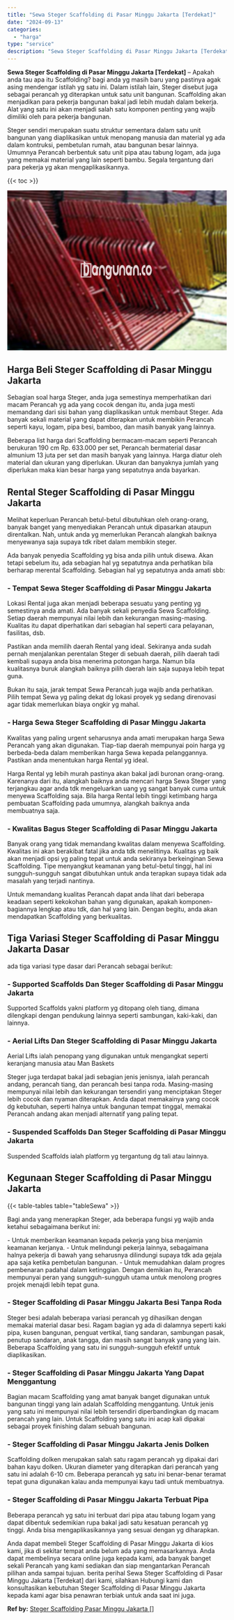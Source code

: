 ```yaml
---
title: "Sewa Steger Scaffolding di Pasar Minggu Jakarta [Terdekat]"
date: "2024-09-13"
categories: 
  - "harga"
type: "service"
description: "Sewa Steger Scaffolding di Pasar Minggu Jakarta [Terdekat]. Anda dapat membeli Steger Scaffolding di Pasar Minggu Jakarta di kios kami, jika di sekitar tempa..."
---
```


**Sewa Steger Scaffolding di Pasar Minggu Jakarta \[Terdekat\]** – Apakah anda tau apa itu Scaffolding? bagi anda yg masih baru yang pastinya agak asing mendengar istilah yg satu ini. Dalam istilah lain, Steger disebut juga sebagai perancah yg diterapkan untuk satu unit bangunan. Scaffolding akan menjadikan para pekerja bangunan bakal jadi lebih mudah dalam bekerja. Alat yang satu ini akan menjadi salah satu komponen penting yang wajib dimiliki oleh para pekerja bangunan.

Steger sendiri merupakan suatu struktur sementara dalam satu unit bangunan yang diaplikasikan untuk menopang manusia dan material yg ada dalam kontruksi, pembetulan rumah, atau bangunan besar lainnya. Umumnya Perancah berbentuk satu unit pipa atau tabung logam, ada juga yang memakai material yang lain seperti bambu. Segala tergantung dari para pekerja yg akan mengaplikasikannya.

{{< toc >}}

![Sewa Steger Scaffolding di Pasar Minggu Jakarta [Terdekat]](/images/sewa-scaffolding-steger-30.png)

## Harga Beli Steger Scaffolding di Pasar Minggu Jakarta

Sebagian soal harga Steger, anda juga semestinya memperhatikan dari macam Perancah yg ada yang cocok dengan itu, anda juga mesti memandang dari sisi bahan yang diaplikasikan untuk membaut Steger. Ada banyak sekali material yang dapat diterapkan untuk membikin Perancah seperti kayu, logam, pipa besi, bamboo, dan masih banyak yang lainnya.

Beberapa list harga dari Scaffolding bermacam-macam seperti Perancah berukuran 190 cm Rp. 633.000 per set, Perancah bermaterial dasar almunium 13 juta per set dan masih banyak yang lainnya. Harga diatur oleh material dan ukuran yang diperlukan. Ukuran dan banyaknya jumlah yang diperlukan maka kian besar harga yang sepatutnya anda bayarkan.

## Rental Steger Scaffolding di Pasar Minggu Jakarta

Melihat keperluan Perancah betul-betul dibutuhkan oleh orang-orang, banyak banget yang menyediakan Perancah untuk dipasarkan ataupun direntalkan. Nah, untuk anda yg memerlukan Perancah alangkah baiknya menyewanya saja supaya tdk ribet dalam membikin steger.

Ada banyak penyedia Scaffolding yg bisa anda pilih untuk disewa. Akan tetapi sebelum itu, ada sebagian hal yg sepatutnya anda perhatikan bila berharap merental Scaffolding. Sebagian hal yg sepatutnya anda amati sbb:

### \- Tempat Sewa Steger Scaffolding di Pasar Minggu Jakarta

Lokasi Rental juga akan menjadi beberapa sesuatu yang penting yg semestinya anda amati. Ada banyak sekali penyedia Sewa Scaffolding. Setiap daerah mempunyai nilai lebih dan kekurangan masing-masing. Kualitas itu dapat diperhatikan dari sebagian hal seperti cara pelayanan, fasilitas, dsb.

Pastikan anda memilih daerah Rental yang ideal. Sekiranya anda sudah pernah menjalankan perentalan Steger di sebuah daerah, pilih daerah tadi kembali supaya anda bisa menerima potongan harga. Namun bila kualitasnya buruk alangkah baiknya pilih daerah lain saja supaya lebih tepat guna.

Bukan itu saja, jarak tempat Sewa Perancah juga wajib anda perhatikan. Pilih tempat Sewa yg paling dekat dg lokasi proyek yg sedang direnovasi agar tidak memerlukan biaya ongkir yg mahal.

### \- Harga Sewa Steger Scaffolding di Pasar Minggu Jakarta

Kwalitas yang paling urgent seharusnya anda amati merupakan harga Sewa Perancah yang akan digunakan. Tiap-tiap daerah mempunyai poin harga yg berbeda-beda dalam memberikan harga Sewa kepada pelanggannya. Pastikan anda menentukan harga Rental yg ideal.

Harga Rental yg lebih murah pastinya akan bakal jadi buronan orang-orang. Karenanya dari itu, alangkah baiknya anda mencari harga Sewa Steger yang terjangkau agar anda tdk mengeluarkan uang yg sangat banyak cuma untuk menyewa Scaffolding saja. Bila harga Rental lebih tinggi ketimbang harga pembuatan Scaffolding pada umumnya, alangkah baiknya anda membuatnya saja.

### \- Kwalitas Bagus Steger Scaffolding di Pasar Minggu Jakarta

Banyak orang yang tidak memandang kwalitas dalam menyewa Scaffolding. Kwalitas ini akan berakibat fatal jika anda tdk menelitinya. Kualitas yg baik akan menjadi opsi yg paling tepat untuk anda sekiranya berkeinginan Sewa Scaffolding. Tipe menyangkut keamanan yang betul-betul tinggi, hal ini sungguh-sungguh sangat dibutuhkan untuk anda terapkan supaya tidak ada masalah yang terjadi nantinya.

Untuk memandang kualitas Perancah dapat anda lihat dari beberapa keadaan seperti kekokohan bahan yang digunakan, apakah komponen-bagiannya lengkap atau tdk, dan hal yang lain. Dengan begitu, anda akan mendapatkan Scaffolding yang berkualitas.

## Tiga Variasi Steger Scaffolding di Pasar Minggu Jakarta Dasar

ada tiga variasi type dasar dari Perancah sebagai berikut:

### \- Supported Scaffolds Dan Steger Scaffolding di Pasar Minggu Jakarta

Supported Scaffolds yakni platform yg ditopang oleh tiang, dimana dilengkapi dengan pendukung lainnya seperti sambungan, kaki-kaki, dan lainnya.

### \- Aerial Lifts Dan Steger Scaffolding di Pasar Minggu Jakarta

Aerial Lifts ialah penopang yang digunakan untuk mengangkat seperti keranjang manusia atau Man Baskets

Steger juga terdapat bakal jadi sebagian jenis jenisnya, ialah perancah andang, perancah tiang, dan perancah besi tanpa roda. Masing-masing mempunyai nilai lebih dan kekurangan tersendiri yang menciptakan Steger lebih cocok dan nyaman diterapkan. Anda dapat memakainya yang cocok dg kebutuhan, seperti halnya untuk bangunan tempat tinggal, memakai Perancah andang akan menjadi alternatif yang paling tepat.

### \- Suspended Scaffolds Dan Steger Scaffolding di Pasar Minggu Jakarta

Suspended Scaffolds ialah platform yg tergantung dg tali atau lainnya.

## Kegunaan Steger Scaffolding di Pasar Minggu Jakarta

{{< table-tables table="tableSewa" >}}

Bagi anda yang menerapkan Steger, ada beberapa fungsi yg wajib anda ketahui sebagaimana berikut ini:

\- Untuk memberikan keamanan kepada pekerja yang bisa menjamin keamanan kerjanya. - Untuk melindungi pekerja lainnya, sebagaimana halnya pekerja di bawah yang seharusnya dilindungi supaya tdk ada gejala apa saja ketika pembetulan bangunan. - Untuk memudahkan dalam progres pembenaran padahal dalam ketinggian. Dengan demikian itu, Perancah mempunyai peran yang sungguh-sungguh utama untuk menolong progres projek menajdi lebih tepat guna.

### \- Steger Scaffolding di Pasar Minggu Jakarta Besi Tanpa Roda

Steger besi adalah beberapa variasi perancah yg dihasilkan dengan memakai material dasar besi. Ragam bagian yg ada di dalamnya seperti kaki pipa, kusen bangunan, penguat vertikal, tiang sandaran, sambungan pasak, penutup sandaran, anak tangga, dan masih sangat banyak yang yang lain. Beberapa Scaffolding yang satu ini sungguh-sungguh efektif untuk diaplikasikan.

### \- Steger Scaffolding di Pasar Minggu Jakarta Yang Dapat Menggantung

Bagian macam Scaffolding yang amat banyak banget digunakan untuk bangunan tinggi yang lain adalah Scaffolding menggantung. Untuk jenis yang satu ini mempunyai nilai lebih tersendiri diperbandingkan dg macam perancah yang lain. Untuk Scaffolding yang satu ini acap kali dipakai sebagai proyek finishing dalam sebuah bangunan.

### \- Steger Scaffolding di Pasar Minggu Jakarta Jenis Dolken

Scaffolding dolken merupakan salah satu ragam perancah yg dipakai dari bahan kayu dolken. Ukuran diameter yang diterapkan dari perancah yang satu ini adalah 6-10 cm. Beberapa perancah yg satu ini benar-benar teramat tepat guna digunakan kalau anda mempunyai kayu tadi untuk membuatnya.

### \- Steger Scaffolding di Pasar Minggu Jakarta Terbuat Pipa

Beberapa perancah yg satu ini terbuat dari pipa atau tabung logam yang dapat dibentuk sedemikian rupa bakal jadi satu kesatuan perancah yg tinggi. Anda bisa mengaplikasikannya yang sesuai dengan yg diharapkan.

Anda dapat membeli Steger Scaffolding di Pasar Minggu Jakarta di kios kami, jika di sekitar tempat anda belum ada yang memasarkannya. Anda dapat membelinya secara online juga kepada kami, ada banyak banget sekali Perancah yang kami sediakan dan siap mengantarkan Perancah pilihan anda sampai tujuan. berita perihal Sewa Steger Scaffolding di Pasar Minggu Jakarta \[Terdekat\] dari kami, silahkan Hubungi kami dan konsultasikan kebutuhan Steger Scaffolding di Pasar Minggu Jakarta kepada kami agar bisa penawran terbiak untuk anda saat ini juga.

**Ref by:** [Steger Scaffolding Pasar Minggu Jakarta []](https://id.wikipedia.org/wiki/Steger)
